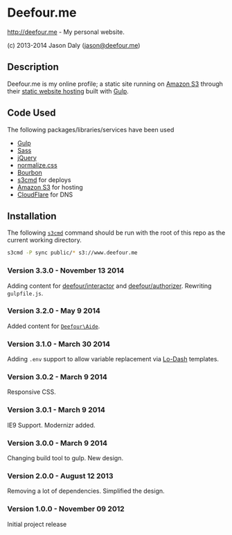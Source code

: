 # Deefour.me

http://deefour.me - My personal website.

(c) 2013-2014 Jason Daly (jason@deefour.me)

## Description

Deefour.me is my online profile; a static site running on [Amazon S3](http://aws.amazon.com/s3/) through their [static website hosting](http://docs.amazonwebservices.com/AmazonS3/latest/dev/WebsiteHosting.html) built with [Gulp](http://gulpjs.com/).

## Code Used

The following packages/libraries/services have been used

  - [Gulp](http://gulpjs.com/)
  - [Sass](http://sass-lang.com/)
  - [jQuery](http://jquery.com/)
  - [normalize.css](http://necolas.github.io/normalize.css/)
  - [Bourbon](http://bourbon.io/)
  - [s3cmd](http://s3tools.org/s3cmd) for deploys
  - [Amazon S3](http://aws.amazon.com/s3/) for hosting
  - [CloudFlare](https://cloudflare.com) for DNS

## Installation

The following [`s3cmd`](http://s3tools.org/s3cmd) command should be run with the root of this repo as the current working directory.

```bash
s3cmd -P sync public/* s3://www.deefour.me
```

### Version 3.3.0 - November 13 2014

Adding content for [deefour/interactor](https://github.com/deefour/interactor) and [deefour/authorizer](https://github.com/deefour/authorizer). Rewriting `gulpfile.js`.

### Version 3.2.0 - May 9 2014

Added content for [`Deefour\Aide`](https://github.com/deefour/aide).

### Version 3.1.0 - March 30 2014

Adding `.env` support to allow variable replacement via [Lo-Dash](http://lodash.com/) templates.

### Version 3.0.2 - March 9 2014

Responsive CSS.

### Version 3.0.1 - March 9 2014

IE9 Support. Modernizr added.

### Version 3.0.0 - March 9 2014

Changing build tool to gulp. New design.

### Version 2.0.0 - August 12 2013

Removing a lot of dependencies. Simplified the design.

### Version 1.0.0 - November 09 2012

Initial project release